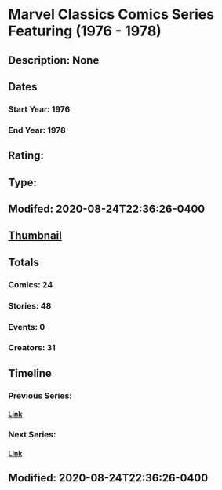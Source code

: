 # Marvel Classics Comics Series Featuring (1976 - 1978)
## Description: None
## Dates
### Start Year: 1976
### End Year: 1978
## Rating: 
## Type: 
## Modifed: 2020-08-24T22:36:26-0400
## [Thumbnail](http://i.annihil.us/u/prod/marvel/i/mg/b/40/image_not_available.jpg)
## Totals
### Comics: 24
### Stories: 48
### Events: 0
### Creators: 31
## Timeline
### Previous Series: 
#### [Link]()
### Next Series: 
#### [Link]()
## Modified: 2020-08-24T22:36:26-0400